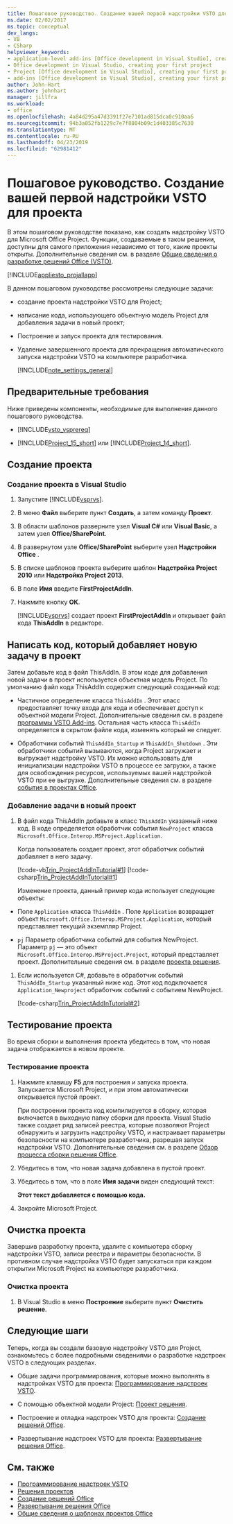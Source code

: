 ```yaml
---
title: Пошаговое руководство. Создание вашей первой надстройки VSTO для проекта
ms.date: 02/02/2017
ms.topic: conceptual
dev_langs:
- VB
- CSharp
helpviewer_keywords:
- application-level add-ins [Office development in Visual Studio], creating your first project
- Office development in Visual Studio, creating your first project
- Project [Office development in Visual Studio], creating your first project
- add-ins [Office development in Visual Studio], creating your first project
author: John-Hart
ms.author: johnhart
manager: jillfra
ms.workload:
- office
ms.openlocfilehash: 4a84d295a47d3391f27e7101ad815dca0c910aa6
ms.sourcegitcommit: 94b3a052fb1229c7e7f8804b09c1d403385c7630
ms.translationtype: MT
ms.contentlocale: ru-RU
ms.lasthandoff: 04/23/2019
ms.locfileid: "62981412"
---
```

# <a name="walkthrough-create-your-first-vsto-add-in-for-project"></a>Пошаговое руководство. Создание вашей первой надстройки VSTO для проекта
  В этом пошаговом руководстве показано, как создать надстройку VSTO для Microsoft Office Project. Функции, создаваемые в таком решении, доступны для самого приложения независимо от того, какие проекты открыты. Дополнительные сведения см. в разделе [Общие сведения о разработке решений Office &#40;VSTO&#41;](../vsto/office-solutions-development-overview-vsto.md).

 [!INCLUDE[appliesto_projallapp](../vsto/includes/appliesto-projallapp-md.md)]

 В данном пошаговом руководстве рассмотрены следующие задачи:

- создание проекта надстройки VSTO для Project;

- написание кода, использующего объектную модель Project для добавления задачи в новый проект;

- Построение и запуск проекта для тестирования.

- Удаление завершенного проекта для прекращения автоматического запуска надстройки VSTO на компьютере разработчика.

  [!INCLUDE[note_settings_general](../sharepoint/includes/note-settings-general-md.md)]

## <a name="prerequisites"></a>Предварительные требования
 Ниже приведены компоненты, необходимые для выполнения данного пошагового руководства.

- [!INCLUDE[vsto_vsprereq](../vsto/includes/vsto-vsprereq-md.md)]

- [!INCLUDE[Project_15_short](../vsto/includes/project-15-short-md.md)] или [!INCLUDE[Project_14_short](../vsto/includes/project-14-short-md.md)].

## <a name="create-the-project"></a>Создание проекта

### <a name="to-create-a-new-project-in-visual-studio"></a>Создание проекта в Visual Studio

1. Запустите [!INCLUDE[vsprvs](../sharepoint/includes/vsprvs-md.md)].

2. В меню **Файл** выберите пункт **Создать**, а затем команду **Проект**.

3. В области шаблонов разверните узел **Visual C#** или **Visual Basic**, а затем узел **Office/SharePoint**.

4. В развернутом узле **Office/SharePoint** выберите узел **Надстройки Office** .

5. В списке шаблонов проекта выберите шаблон **Надстройка Project 2010** или **Надстройка Project 2013**.

6. В поле **Имя** введите **FirstProjectAddIn**.

7. Нажмите кнопку **ОК**.

     [!INCLUDE[vsprvs](../sharepoint/includes/vsprvs-md.md)] создает проект **FirstProjectAddIn** и открывает файл кода **ThisAddIn** в редакторе.

## <a name="write-code-that-adds-a-new-task-to-a-project"></a>Написать код, который добавляет новую задачу в проект
 Затем добавьте код в файл ThisAddIn. В этом коде для добавления новой задачи в проект используется объектная модель Project. По умолчанию файл кода ThisAddIn содержит следующий созданный код:

- Частичное определение класса `ThisAddIn` . Этот класс предоставляет точку входа для кода и обеспечивает доступ к объектной модели Project. Дополнительные сведения см. в разделе [программы VSTO Add-ins](../vsto/programming-vsto-add-ins.md). Остальная часть класса `ThisAddIn` определяется в скрытом файле кода, изменять который не следует.

- Обработчики событий `ThisAddIn_Startup` и `ThisAddIn_Shutdown` . Эти обработчики событий вызываются, когда Project загружает и выгружает надстройку VSTO. Их можно использовать для инициализации надстройки VSTO в процессе ее загрузки, а также для освобождения ресурсов, используемых вашей надстройкой VSTO при ее выгрузке. Дополнительные сведения см. в разделе [события в проектах Office](../vsto/events-in-office-projects.md).

### <a name="to-add-a-task-to-a-new-project"></a>Добавление задачи в новый проект

1. В файл кода ThisAddIn добавьте в класс `ThisAddIn` указанный ниже код. В коде определяется обработчик события `NewProject` класса `Microsoft.Office.Interop.MSProject.Application`.

    Когда пользователь создает проект, этот обработчик событий добавляет в него задачу.

    [!code-vb[Trin_ProjectAddInTutorial#1](../vsto/codesnippet/VisualBasic/Trin_ProjectAddInTutorial/ThisAddIn.vb#1)]
    [!code-csharp[Trin_ProjectAddInTutorial#1](../vsto/codesnippet/CSharp/Trin_ProjectAddInTutorial/ThisAddIn.cs#1)]

   Изменение проекта, данный пример кода использует следующие объекты:

- Поле `Application` класса `ThisAddIn` . Поле `Application` возвращает объект `Microsoft.Office.Interop.MSProject.Application`, который представляет текущий экземпляр Project.

- `pj` Параметр обработчика событий для события NewProject. Параметр `pj` — это объект `Microsoft.Office.Interop.MSProject.Project`, который представляет проект. Дополнительные сведения см. в разделе [проекта решения](../vsto/project-solutions.md).

1. Если используется C#, добавьте в обработчик событий `ThisAddIn_Startup` указанный ниже код. Этот код подключается `Application_Newproject` обработчик событий с событием NewProject.

     [!code-csharp[Trin_ProjectAddInTutorial#2](../vsto/codesnippet/CSharp/Trin_ProjectAddInTutorial/ThisAddIn.cs#2)]

## <a name="test-the-project"></a>Тестирование проекта
 Во время сборки и выполнения проекта убедитесь в том, что новая задача отображается в новом проекте.

### <a name="to-test-the-project"></a>Тестирование проекта

1. Нажмите клавишу **F5** для построения и запуска проекта. Запускается Microsoft Project, и при этом автоматически открывается пустой проект.

     При построении проекта код компилируется в сборку, которая включается в выходную папку сборки для проекта. Visual Studio также создает ряд записей реестра, которые позволяют Project обнаружить и загрузить надстройку VSTO, и настраивает параметры безопасности на компьютере разработчика, разрешая запуск надстройки VSTO. Дополнительные сведения см. в разделе [Обзор процесса сборки решения Office](/previous-versions/visualstudio/visual-studio-2010/h2c9cdc0(v=vs.100)).

2. Убедитесь в том, что новая задача добавлена в пустой проект.

3. Убедитесь в том, что в поле **Имя задачи** виден следующий текст:

     **Этот текст добавляется с помощью кода.**

4. Закройте Microsoft Project.

## <a name="clean-up-the-project"></a>Очистка проекта
 Завершив разработку проекта, удалите с компьютера сборку надстройки VSTO, записи реестра и параметры безопасности. В противном случае надстройка VSTO будет запускаться при каждом открытии Microsoft Project на компьютере разработчика.

### <a name="to-clean-up-your-project"></a>Очистка проекта

1. В Visual Studio в меню **Построение** выберите пункт **Очистить решение**.

## <a name="next-steps"></a>Следующие шаги
 Теперь, когда вы создали базовую надстройку VSTO для Project, ознакомьтесь с более подробными сведениями о разработке надстроек VSTO в следующих разделах.

- Общие задачи программирования, которые можно выполнять в надстройках VSTO для проекта: [Программирование надстроек VSTO](../vsto/programming-vsto-add-ins.md).

- С помощью объектной модели Project: [Проект решения](../vsto/project-solutions.md).

- Построение и отладка надстроек VSTO для проекта: [Создание решений Office](../vsto/building-office-solutions.md).

- Развертывание надстроек VSTO для проекта: [Развертывание решения Office](../vsto/deploying-an-office-solution.md).

## <a name="see-also"></a>См. также
- [Программирование надстроек VSTO](../vsto/programming-vsto-add-ins.md)
- [Решения проектов](../vsto/project-solutions.md)
- [Создание решений Office](../vsto/building-office-solutions.md)
- [Развертывание решения Office](../vsto/deploying-an-office-solution.md)
- [Общие сведения о шаблонах проектов Office](../vsto/office-project-templates-overview.md)
